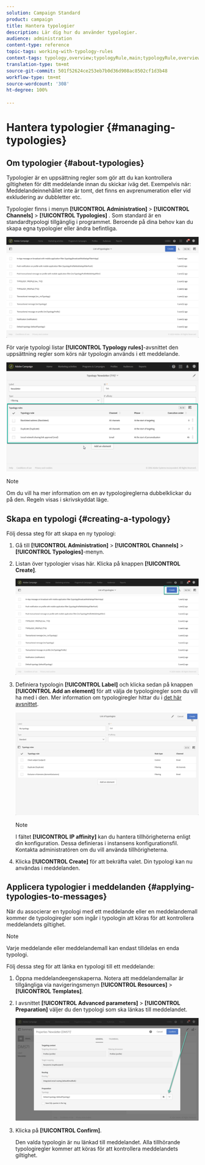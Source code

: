 ```yaml
---
solution: Campaign Standard
product: campaign
title: Hantera typologier
description: Lär dig hur du använder typologier.
audience: administration
content-type: reference
topic-tags: working-with-typology-rules
context-tags: typology,overview;typologyRule,main;typologyRule,overview
translation-type: tm+mt
source-git-commit: 501f52624ce253eb7b0d36d908ac8502cf1d3b48
workflow-type: tm+mt
source-wordcount: '308'
ht-degree: 100%

---
```



# Hantera typologier {#managing-typologies}

## Om typologier {#about-typologies}

Typologier är en uppsättning regler som gör att du kan kontrollera giltigheten för ditt meddelande innan du skickar iväg det.  Exempelvis när: Meddelandeinnehållet inte är tomt, det finns en avprenumeration eller vid exkludering av dubbletter etc.

Typologier finns i menyn **[!UICONTROL Administration]** > **[!UICONTROL Channels]** > **[!UICONTROL Typologies]** .  Som standard är en standardtypologi tillgänglig i programmet.  Beroende på dina behov kan du skapa egna typologier eller ändra befintliga.

![](assets/typologies-list.png)

För varje typologi listar **[!UICONTROL Typology rules]**-avsnittet den uppsättning regler som körs när typologin används i ett meddelande.

![](assets/typology_typo-rule-list.png)

>[!NOTE]
>
>Om du vill ha mer information om en av typologireglerna dubbelklickar du på den.    Regeln visas i skrivskyddat läge.

## Skapa en typologi {#creating-a-typology}

Följ dessa steg för att skapa en ny typologi:

1. Gå till **[!UICONTROL Administration]** > **[!UICONTROL Channels]** > **[!UICONTROL Typologies]**-menyn.

1. Listan över typologier visas här.  Klicka på knappen **[!UICONTROL Create]**.

   ![](assets/typologies-create.png)

1. Definiera typologin **[!UICONTROL Label]** och klicka sedan på knappen **[!UICONTROL Add an element]** för att välja de typologiregler som du vill ha med i den.  Mer information om typologiregler hittar du i [det här avsnittet](../../sending/using/managing-typology-rules.md).

   ![](assets/typology_addrules.png)

   >[!NOTE]
   >
   >I fältet **[!UICONTROL IP affinity]** kan du hantera tillhörigheterna enligt din konfiguration.  Dessa definieras i instansens konfigurationsfil.  Kontakta administratören om du vill använda tillhörigheterna.

1. Klicka **[!UICONTROL Create]** för att bekräfta valet.  Din typologi kan nu användas i meddelanden.

## Applicera typologier i meddelanden {#applying-typologies-to-messages}

När du associerar en typologi med ett meddelande eller en meddelandemall kommer de typologiregler som ingår i typologin att köras för att kontrollera meddelandets giltighet.

>[!NOTE]
>
>Varje meddelande eller meddelandemall kan endast tilldelas en enda typologi.

Följ dessa steg för att länka en typologi till ett meddelande:

1. Öppna meddelandeegenskaperna.  Notera att meddelandemallar är tillgängliga via navigeringsmenyn **[!UICONTROL Resources]** > **[!UICONTROL Templates]**.

1. I avsnittet **[!UICONTROL Advanced parameters]** > **[!UICONTROL Preparation]** väljer du den typologi som ska länkas till meddelandet.

   ![](assets/typology_message.png)

1. Klicka på **[!UICONTROL Confirm]**.

   Den valda typologin är nu länkad till meddelandet.  Alla tillhörande typologiregler kommer att köras för att kontrollera meddelandets giltighet.
